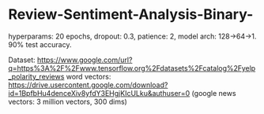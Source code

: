 # Review-Sentiment-Analysis-Binary-

hyperparams: 20 epochs, dropout: 0.3, patience: 2, model arch: 128->64->1. 90% test accuracy.

Dataset: https://www.google.com/url?q=https%3A%2F%2Fwww.tensorflow.org%2Fdatasets%2Fcatalog%2Fyelp_polarity_reviews
word vectors: https://drive.usercontent.google.com/download?id=1BpfbHu4denceXiv8yfdY3EHgjKIcULku&authuser=0 (google news vectors: 3 million vectors, 300 dims)
